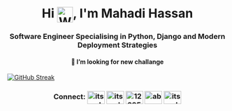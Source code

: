 
<h1 align="center">Hi <img align=center src="https://user-images.githubusercontent.com/26017543/213809353-c908d93c-3dff-4694-9d13-e0e5cbdb879c.png" alt="Waving Hand" width="36" height="36" />, I'm Mahadi Hassan</h1>
<h3 align="center">Software Engineer Specialising in Python, Django and Modern Deployment Strategies</h3>


<h4 align="center">🌱 I’m looking for new challange </h5>

<!-- ### ⚙️ &nbsp;GitHub Streak -->
[![GitHub Streak](http://github-readme-streak-stats.herokuapp.com?user=itsmahadi007&theme=github-dark&hide_border=true&date_format=M%20j%5B%2C%20Y%5D)](https://git.io/streak-stats)


<h3 align="center">Connect:
</a>
<a href="https://twitter.com/itsmahadi" target="blank"><img align="center" src="https://raw.githubusercontent.com/rahuldkjain/github-profile-readme-generator/master/src/images/icons/Social/twitter.svg" alt="itsmahadi" height="30" width="40" /></a>
<a href="https://www.linkedin.com/in/itsmahadi007" target="blank"><img align="center" src="https://raw.githubusercontent.com/rahuldkjain/github-profile-readme-generator/master/src/images/icons/Social/linked-in-alt.svg" alt="itsmahadi007" height="30" width="40" /></a>
<a href="https://stackoverflow.com/users/12295256" target="blank"><img align="center" src="https://raw.githubusercontent.com/rahuldkjain/github-profile-readme-generator/master/src/images/icons/Social/stack-overflow.svg" alt="12295256" height="30" width="40" /></a>
<a href="https://fb.com/abc.mahadi" target="blank"><img align="center" src="https://raw.githubusercontent.com/rahuldkjain/github-profile-readme-generator/master/src/images/icons/Social/facebook.svg" alt="abc.mahadi" height="30" width="40" /></a>
<a href="https://instagram.com/itsmahadi" target="blank"><img align="center" src="https://raw.githubusercontent.com/rahuldkjain/github-profile-readme-generator/master/src/images/icons/Social/instagram.svg" alt="itsmahadi" height="30" width="40" /></a>
</h3>
